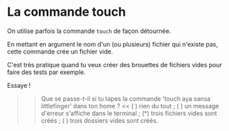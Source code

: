 # La commande touch

On utilise parfois la commande `touch` de façon détournée.

En mettant en argument le nom d'un (ou plusieurs) fichier qui n'existe pas, cette commande crée un fichier vide.

C'est très pratique quand tu veux créer des brouettes de fichiers vides pour faire des tests par exemple.

Essaye !


>> Que se passe-t-il si tu tapes la commande 'touch aya sansa littlefinger' dans ton home ? <<
( ) rien du tout ;
( ) un message d'erreur s'affiche dans le terminal ;
(*) trois fichiers vides sont créés ;
( ) trois dossiers vides sont créés.
